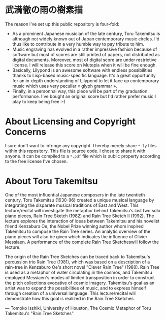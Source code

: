 武満徹の雨の樹素描
==================

The reason I've set up this public repository is four-fold:
 * As a prominent Japanese musician of the late century, Toru Takemitsu is although not widely known out of Japan contemporary music circles. I'd thus like to contribute in a very humble way to pay tribute to him.
 * Music engraving has evolved in a rather impressive fashion because of software but most of scores are still printed of papers, not distributed as digital documents. Moreover, most of digital score are under restrictive license. I will release this score on Mutopia when it will be fine enough.
 * Basically, Lilypond is an awesome software with endless possibilities thanks to Lisp-based music-specific language. It's a great opportunity for an in-depth understanding of Lilypond to let it face up contemporary music which uses very peculiar « glyph grammar ».
 * Finally, in a personnal way, this piece will be part of my graduation performance. I've bought an original score but I'd rather prefer music I play to keep being free :-)

About Licensing and Copyright Concerns
======================================

I sure don't want to infringe any copyright. I hereby merely share `*.ly` files within this repository. This file is source code. I chose to share it with anyone. It can be compiled to a `*.pdf` file which is public property according to the free license I've chosen.

About Toru Takemitsu
====================

One of the most influential Japanese composers in the late twentieth century, Toru Takemitsu (1930-96) created a unique musical language by integrating the disparate musical traditions of East and West. This lecture/recital will investigate the metaphor behind Takemitsu's last two solo piano pieces, Rain Tree Sketch (1982) and Rain Tree Sketch II (1992). The lecture explores the interaction of ideas between Takemitsu and his novelist friend Kenzaburo Oe, the Nobel Prize winning author whom inspired Takemitsu to compose the Rain Tree series. An analytic overview of the piano pieces will also be given which indicates the influence of Olivier Messiaen. A performance of the complete Rain Tree Sketcheswill follow the lecture.

The origin of the Rain Tree Sketches can be traced back to Takemitsu's percussion trio Rain Tree (1981), which was based on a description of a rain-tree in Kenzaburo Oe's short novel "Clever Rain Tree" (1980). Rain Tree is used as a metaphor of water circulating in the cosmos, and Takemitsu employed Messiaen's modes of limited transposition in order to construct the pitch collections evocative of cosmic imagery. Takemitsu's goal as an artist was to expand the possibilities of music, and to express himself through creation of a universal language. This lecture/recital will demonstrate how this goal is realized in the Rain Tree Sketches.

— Tomoko Isshiki, University of Houston, The Cosmic Metaphor of Toru Takemitsu's "Rain Tree Sketches"
